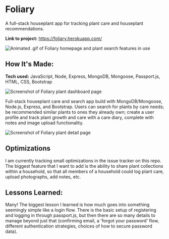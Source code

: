 # Foliary
A full-stack houseplant app for tracking plant care and houseplant recommendations.

**Link to project:** https://foliary.herokuapp.com/

![Animated .gif of Foliary homepage and plant search features in use](https://user-images.githubusercontent.com/96848086/184700355-05bb8887-5441-4a24-9846-132bdae690ac.gif)

## How It's Made:

**Tech used:** JavaScript, Node, Express, MongoDB, Mongoose, Passport.js, HTML, CSS, Bootstrap

![Screenshot of Foliary plant dashboard page](https://user-images.githubusercontent.com/96848086/184702875-fe88aa84-441d-480f-8b42-759e01427033.png)



Full-stack houseplant care and search app build with MongoDB/Mongoose, Node.js, Express, and Bootstrap. Users can search for plants by care needs; be recommended similar plants to ones they already own; create a user profile and track plant growth and care with a care diary, complete with notes and image upload functionality.

![Screenshot of Foliary plant detail page](https://user-images.githubusercontent.com/96848086/184702852-ac29dde9-0c6d-49a3-ae42-e039e5f11db5.png)

## Optimizations

I am currently tracking small optimizations in the issue tracker on this repo. The biggest feature that I want to add is the ability to share plant collections within a household, so that all members of a household could log plant care, upload photographs, add notes, etc. 

## Lessons Learned:

Many! The biggest lesson I learned is how much goes into something seemingly simple like a login flow. There is the basic setup of registering and logging in through passport.js, but then there are so many details to manage beyond just that (confirming email, a 'forgot your password' flow, different authentication strategies, choices of how to secure password data). 

